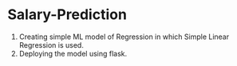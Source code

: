 # Salary-Prediction

1. Creating simple ML model of Regression in which Simple Linear Regression is used.
2. Deploying the model using flask.
